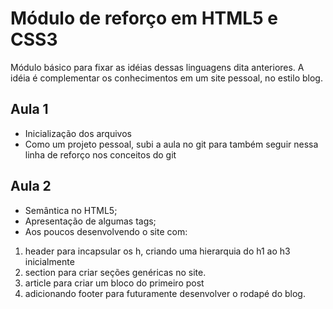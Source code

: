 # Módulo de reforço em HTML5 e CSS3

Módulo básico para fixar as idéias dessas linguagens dita anteriores.
A idéia é complementar os conhecimentos em um site pessoal, no estilo blog.

## Aula 1

- Inicialização dos arquivos
- Como um projeto pessoal, subi a aula no git para também seguir nessa linha de reforço nos conceitos do git

## Aula 2

- Semântica no HTML5;
- Apresentação de algumas tags;
- Aos poucos desenvolvendo o site com: 
1. header para incapsular os h, criando uma hierarquia do h1 ao h3 inicialmente
2. section para criar seções genéricas no site.
3. article para criar um bloco do primeiro post
4. adicionando footer para futuramente desenvolver o rodapé do blog.